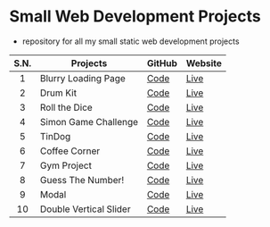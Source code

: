 # Small Web Development Projects
- repository for all my small static web development projects

|  S.N.  | Projects | GitHub | Website |
| :-: | - | - | - |
| 1 | Blurry Loading Page | [Code](https://github.com/sthsuyash/Web-Projects/tree/main/Blurry-Loading) | [Live](https://blurry-loading-sthsuyash.netlify.app/) | 
| 2 | Drum Kit | [Code](https://github.com/sthsuyash/Web-Projects/tree/main/Drum%20Kit)               |   [Live](https://drum-kit-sthsuyash.netlify.app/) |
| 3 | Roll the Dice | [Code](https://github.com/sthsuyash/Web-Projects/tree/main/Roll%20the%20Dice)   |   [Live](https://roll-the-dice-sthsuyash.netlify.app/)   |
| 4 | Simon Game Challenge | [Code](https://github.com/sthsuyash/Web-Projects/tree/main/Simon%20Game%20Challenge) | [Live](https://simon-game-challenge-sthsuyash.netlify.app/)
| 5 | TinDog | [Code](https://github.com/sthsuyash/Web-Projects/tree/main/TinDog) | [Live](https://tindog-sthsuyash.netlify.app)
| 6 | Coffee Corner | [Code](https://github.com/sthsuyash/Web-Projects/tree/main/coffee-Corner) | [Live](https://coffee-corner-sthsuyash.netlify.app)
| 7 | Gym Project | [Code](https://github.com/sthsuyash/Web-Projects/tree/main/gymProject) | [Live](https://gym-project-sthsuyash.netlify.app)
| 8 | Guess The Number! | [Code](https://github.com/sthsuyash/Web-Projects/tree/main/Guess-the-number) | [Live](https://guess-the-number-sthsuyash.netlify.app)
| 9 | Modal | [Code](https://github.com/sthsuyash/Web-Projects/tree/main/Modal) | [Live](https://modal-sthsuyash.netlify.app) 
| 10 | Double Vertical Slider | [Code](https://github.com/sthsuyash/Web-Projects/tree/main/Double-vertical-slider) | [Live](https://double-vertical-slider-sthsuyash.netlify.app) | 
